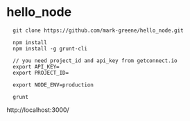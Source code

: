 # hello_node
```
  git clone https://github.com/mark-greene/hello_node.git

  npm install
  npm install -g grunt-cli

  // you need project_id and api_key from getconnect.io
  export API_KEY=
  export PROJECT_ID=

  export NODE_ENV=production

  grunt
```

  http://localhost:3000/
